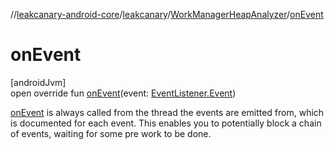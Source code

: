 //[leakcanary-android-core](../../../index.md)/[leakcanary](../index.md)/[WorkManagerHeapAnalyzer](index.md)/[onEvent](on-event.md)

# onEvent

[androidJvm]\
open override fun [onEvent](on-event.md)(event: [EventListener.Event](../-event-listener/-event/index.md))

[onEvent](on-event.md) is always called from the thread the events are emitted from, which is documented for each event. This enables you to potentially block a chain of events, waiting for some pre work to be done.
